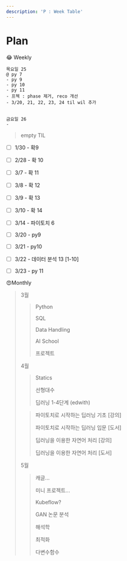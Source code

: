 ```yaml
---
description: 'P : Week Table'
---
```


# Plan

😂 Weekly

```text
목요일 25
@ py 7 
- py 9
- py 10
- py 11
- 프젝 : phase 제거, reco 개선
- 3/20, 21, 22, 23, 24 til wil 추가


금요일 26
- 

```



> empty TIL

* [ ] 1/30 - 확9
* [ ] 2/28 - 확 10
* [ ] 3/7 - 확 11
* [ ] 3/8 - 확 12 
* [ ] 3/9 - 확 13
* [ ] 3/10 - 확 14
* [ ] 3/14 - 파이토치 6
* [ ] 3/20 - py9
* [ ] 3/21 - py10
* [ ] 3/22 - 데이터 분석 13 \[1-10\]
* [ ] 3/23 - py 11





😍Monthly

> 3월
>
> > Python
> >
> > SQL
> >
> > Data Handling
> >
> > AI School 
> >
> > 프로젝트
>
> 4월
>
> > Statics
> >
> > 선형대수
> >
> > 딥러닝 1-4단계 \(edwith\)
>
> > 파이토치로 시작하는 딥러닝 기초 \[강의\]
> >
> > 파이토치로 시작하는 딥러닝 입문 \[도서\]
> >
> > 딥러닝을 이용한 자연어 처리 \[강의\]
> >
> > 딥러닝을 이용한 자연어 처리 \[도서\]
>
> 5월
>
> > 캐글...
> >
> > 미니 프로젝트...
> >
> > Kubeflow?
> >
> > GAN 논문 분석
> >
> > 해석학
> >
> > 최적화
> >
> > 다변수함수


